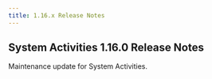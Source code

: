 ```yaml
---
title: 1.16.x Release Notes
---
```




## System Activities 1.16.0 Release Notes

Maintenance update for System Activities.

